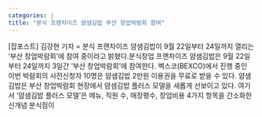 ```yaml
---
categories: j
title: "분식 프랜차이즈 얌샘김밥 부산 창업박람회 참여"
---
```

[잡포스트] 김강현 기자 = 분식 프랜차이즈 얌샘김밥이 9월 22일부터 24일까지 열리는 ‘부산 창업박람회’에 참여 중이라고 밝혔다.분식창업 프랜차이즈 얌샘김밥은 9월 22일부터 24일까지 3일간 ‘부산 창업박람회’에 참여한다. 벡스코(BEXCO)에서 진행 중인 이번 박람회의 사전신청자 10명은 얌샘김밥 2만원 이용권을 무료로 받을 수 있다. 얌샘김밥은 부산 창업박람회 현장에서 얌샘김밥 플러스 모델을 새롭게 선보이고 있다. 여기서 ‘얌샘김밥 플러스 모델’은 메뉴, 직원 수, 매장평수, 창업비용 4가지 항목을 간소화한 신개념 분식점이